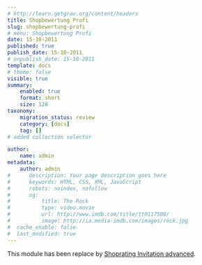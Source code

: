 ```yaml
---
# http://learn.getgrav.org/content/headers
title: Shopbewertung Profi
slug: shopbewertung-profi
# menu: Shopbewertung Profi
date: 15-10-2011
published: true
publish_date: 15-10-2011
# unpublish_date: 15-10-2011
template: docs
# theme: false
visible: true
summary:
    enabled: true
    format: short
    size: 128
taxonomy:
    migration_status: review
    category: [docs]
    tag: []
# added collection selector

author:
    name: admin
metadata:
    author: admin
#      description: Your page description goes here
#      keywords: HTML, CSS, XML, JavaScript
#      robots: noindex, nofollow
#      og:
#          title: The Rock
#          type: video.movie
#          url: http://www.imdb.com/title/tt0117500/
#          image: http://ia.media-imdb.com/images/rock.jpg
#  cache_enable: false
#  last_modified: true
---
```


This module has been replace by [Shoprating Invitation advanced](/documentation/mailbeez/shoprating_advanced/).
